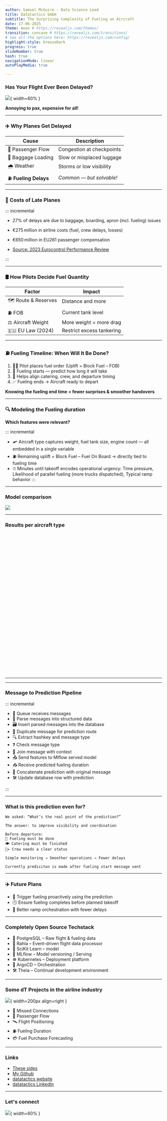 ```yaml
---
author: Samuel McGuire - Data Science Lead
title: Datatactics GmbH
subtitle: The Surprising Complexity of Fueling an Aircraft
date: 17-06-2025
theme: moon # https://revealjs.com/themes/
transition: concave # https://revealjs.com/transitions/
# see all the options here: https://revealjs.com/config/
highlight-style: breezeDark
progress: true
slideNumber: true
hash: true
navigationMode: linear
autoPlayMedia: true

---
```


### Has Your Flight Ever Been Delayed?

![](assets/airport_delays.png){ width=60% }

**Annoying to pax, expensive for all!**

--- 

### ✈️ Why Planes Get Delayed

| Cause                  | Description                                 |
|------------------------|---------------------------------------------|
| 🚶 Passenger Flow       | Congestion at checkpoints |
| 🧳 Baggage Loading      | Slow or misplaced luggage                   |
| 🌧️ Weather              | Storms or low visibility     |
| ⛽ **Fueling Delays**   | *Common — but solvable!*       |

---

### 💸 Costs of Late Planes

::: incremental

- 27% of delays are due to baggage, boarding, apron (incl. fueling) issues
- €275 million in airline costs (fuel, crew delays, losses)
- €650 million in EU261 passenger compensation

- [Source: 2023 Eurocontrol Performance Review](https://www.eurocontrol.int/sites/default/files/2024-06/eurocontrol-performance-review-report-2023.pdf)

:::


---


### 🛢️ How Pilots Decide Fuel Quantity

| Factor                  | Impact                                         |
|--------------------------|------------------------------------------------|
| 🗺️ Route & Reserves       | Distance and more      |
| ⛽ FOB     | Current tank level               |
| ⚖️ Aircraft Weight | More weight = more drag    |
| 🇪🇺 EU Law (2024)        | Restrict excess tankering     |

---

### ⛽ Fueling Timeline: When Will It Be Done?

1. 🧑‍✈️ Pilot places fuel order (Uplift = Block Fuel – FOB)  
2. 🚛 Fueling starts — predict how long it will take
3. 🛫 Helps align catering, crew, and departure timing
4. ✅ Fueling ends → Aircraft ready to depart

**Knowing the fueling end time = fewer surprises & smoother handovers**



---

### 🔍 Modeling the Fueling duration

**Which features were relevant?**

::: incremental
- 🛩 Aircraft type captures weight, fuel tank size, engine count — all embedded in a single variable
- ⛽ Remaining uplift = Block Fuel – Fuel On Board → directly tied to fueling time
- ⏱ Minutes until takeoff encodes operational urgency: Time pressure, Likelihood of parallel fueling (more trucks dispatched), Typical ramp behavior
:::


---

### Model comparison

![](assets/model_comparison.png)

---

### Results per aircraft type


<iframe scrolling="no" style="border:none;" seamless="seamless" data-src="assets/absolute_error_quantiles.html" height="450" width="100%"></iframe>

---

---


### Message to Prediction Pipeline

::: incremental
- 📨 Queue receives messages
- 🧠 Parse messages into structured data
- 🗃️ Insert parsed messages into the database
- 🔁 Duplicate message for prediction route
- 🔍 Extract hashkey and message type
- ❓ Check message type
- 🧩 Join message with context
- 📤 Send features to Mlflow served model
- 📥 Receive predicted fueling duration
- 🧾 Concatenate prediction with original message 
- 🛠️ Update database row with prediction

:::

---

### What is this prediction even for?

    We asked: “What’s the real point of the prediction?”

    The answer: to improve visibility and coordination

    Before departure:
    🛫 Fueling must be done
    🍽 Catering must be finished
    👨‍✈️ Crew needs a clear status

    Simple monitoring → Smoother operations → Fewer delays

    Currently prediciton is made after fueling start message sent
---

### ✈️ Future Plans

- 🚀 Trigger fueling proactively using the prediction
- 🕓 Ensure fueling completes before planned takeoff 
- 🎯 Better ramp orchestration with fewer delays
  

---

### Completely Open Source Techstack

- 🧱 PostgreSQL – Raw flight & fueling data
- 🔁 Rahla – Event-driven flight data processor
- 🧠 SciKit Learn – model
- 🧪 MLflow – Model versioning / Serving
- ☸️ Kubernetes – Deployment platform
- 🔁 ArgoCD – Orchestration
- 🛠️ Theia – Continual development environment

---

### Some dT Projects in the airline industry

![](assets/dT-blue.svg){ width=200px align=right }

- 🔁 Missed Connections
- 👥 Passenger Flow  
- 🛰️ Flight Positioning 
- ⛽ Fueling Duration 
- 💳 Fuel Purchase Forecasting

--- 

### Links

- [These sides](https://samueladamsmcguire.github.io)
- [My Github](https://github.com/samueladamsmcguire)
- [datatactics website](https://www.datatactics.de/)
- [datatactics LinkedIn](https://www.linkedin.com/company/datatactics-gmbh)

---

### Let's connect

![](assets/linkedin.jpg){ width=60% }


